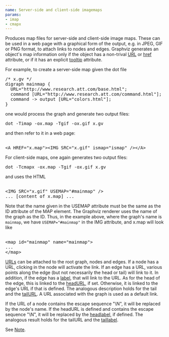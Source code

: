 ```yaml
---
name: Server-side and client-side imagemaps
params:
- imap
- cmapx
---
```

Produces map files for server-side and client-side image maps.
These can be used in a web page with
a graphical form of the output, e.g. in JPEG, GIF or PNG format, to attach
links to nodes and edges. 
Graphviz generates an object's map information only if the object has a non-trival 
<A HREF=attrs.html#d:URL>URL</A> or <A HREF=attrs.html#d:href>href</A>
attribute, or if it has an explicit <A HREF=attrs.html#d:tooltip>tooltip</A> attribute.
<P>
For example, to create a server-side map
given the dot file
<PRE>
/* x.gv */
digraph mainmap {
  URL="http://www.research.att.com/base.html";
  command [URL="http://www.research.att.com/command.html"];
  command -> output [URL="colors.html"];
}
</PRE>
one would process the graph and generate two output files:
<PRE>
dot -Timap -ox.map -Tgif -ox.gif x.gv
</PRE>
and then refer to it in a web page:
<XMP>
<A HREF="x.map"><IMG SRC="x.gif" ismap="ismap" /></A>
</XMP>
For client-side maps, one again generates two output files:
<PRE>
dot -Tcmapx -ox.map -Tgif -ox.gif x.gv
</PRE>
and uses the HTML
<XMP>
<IMG SRC="x.gif" USEMAP="#mainmap" />
... [content of x.map] ...
</XMP>
Note that the name given in the USEMAP attribute must be the same
as the ID attribute of the MAP element. The Graphviz renderer
uses the name of the graph as the ID. Thus, in the example above,
where the graph's name is <CODE>mainmap</CODE>, we have <CODE>USEMAP="#mainmap"</CODE>
in the IMG attribute, and x.map will look like
<XMP>
<map id="mainmap" name="mainmap">
... 
</map>
</XMP>
<P>
<A HREF=attrs.html#d:URL>URLs</A> can be attached to the root
graph, nodes and edges. If a node has a URL, clicking in the node
will activate the link.
If an edge has a URL, various
points along the edge (but not necessarily the head or tail)
will link to it. In addition, if the edge has a
<A HREF=attrs.html#d:label>label</A>, that will link
to the URL.
As for the head of the edge, this is linked to the
<A HREF=attrs.html#d:headURL>headURL</A>, if set.
Otherwise, it is linked to the edge's URL if that is defined.
The analogous description holds for the tail and the
<A HREF=attrs.html#d:tailURL>tailURL</A>.
A URL associated with the graph is used as a default link.
<P>
If the URL
of a node contains the escape sequence "&#92;N", it will be replaced by
the node's name.
If the headURL is defined and contains the escape sequence "&#92;N",
it will be replaced by
the <A HREF=attrs.html#d:headlabel>headlabel</A>, if defined.
The analogous result holds for the tailURL and the
<A HREF=attrs.html#d:taillabel>taillabel</A>.
<P>
See <A HREF=#ID>Note</A>.
